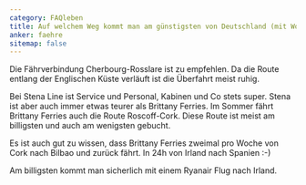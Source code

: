 ```yaml
---
category: FAQleben
title: Auf welchem Weg kommt man am günstigsten von Deutschland (mit Wohnwagen) nach Irland?
anker: faehre
sitemap: false
---
```


Die Fährverbindung Cherbourg-Rosslare ist zu empfehlen. Da die Route entlang der Englischen Küste verläuft ist die Überfahrt meist ruhig.

Bei Stena Line ist Service und Personal, Kabinen und Co stets super. Stena ist aber auch immer etwas teurer als Brittany Ferries. Im Sommer fährt Brittany Ferries auch die Route Roscoff-Cork. Diese Route ist meist am billigsten und auch am wenigsten gebucht.

Es ist auch gut zu wissen, dass Brittany Ferries zweimal pro Woche von Cork nach Bilbao und zurück fährt. In 24h von Irland nach Spanien :-)

Am billigsten kommt man sicherlich mit einem Ryanair Flug nach Irland.
